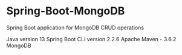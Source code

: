 # Spring-Boot-MongoDB
Spring Boot application for MongoDB CRUD operations

Java version 13
Spring Boot CLI version 2.2.6
Apache Maven - 3.6.2
MongoDB
